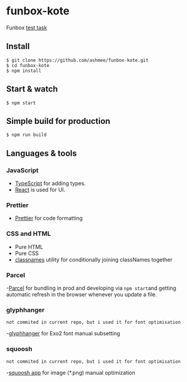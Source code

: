 # funbox-kote
 Funbox [test task](https://funbox.ru/vacancies/html-css-js-developer)

## Install

    $ git clone https://github.com/ashmee/funbox-kote.git
    $ cd funbox-kote
    $ npm install

## Start & watch

    $ npm start

## Simple build for production

    $ npm run build


## Languages & tools

### JavaScript

- [TypeScript](https://www.typescriptlang.org/) for adding types.
- [React](http://facebook.github.io/react) is used for UI.

### Prettier

- [Prettier](https://prettier.io/) for code formatting

### CSS and HTML

- Pure HTML
- Pure CSS
- [classnames](https://www.npmjs.com/package/classnames) utility for conditionally joining classNames together

### Parcel

-[Parcel](https://parceljs.org/) for bundling in prod and developing via ```npm start```and getting automatic refresh in the browser whenever you update a file.

### glyphhanger 

```not commited in current repo, but i used it for font optimisation```

-[glyphhanger](https://github.com/filamentgroup/glyphhanger) for Exo2 font manual subsetting

### squoosh 

```not commited in current repo, but i used it for font optimisation```

-[squoosh app](https://squoosh.app/) for image (*.png) manual optimization 
